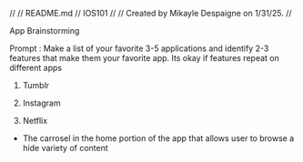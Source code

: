 //
//  README.md
//  IOS101
//
//  Created by Mikayle Despaigne on 1/31/25.
//

App Brainstorming

Prompt : Make a list of your favorite 3-5 applications and identify 2-3 features that make them your favorite app. Its okay if features repeat on different apps

1) Tumblr 


2) Instagram 


3) Netflix
- The carrosel in the home portion of the app that allows user to browse a hide variety of content
